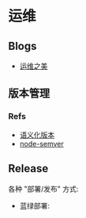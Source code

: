 # 运维

## Blogs
* [运维之美](https://www.hi-linux.com/)

## 版本管理
### Refs
* [语义化版本](http://semver.org/)
* [node-semver](https://github.com/npm/node-semver)



## Release
 各种 "部署/发布" 方式:
 * 蓝绿部署: 